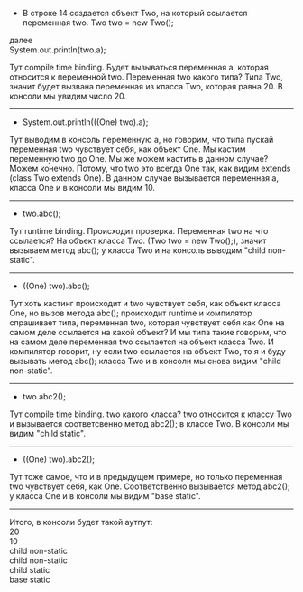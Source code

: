 * В строке 14 создается объект Two, на который ссылается переменная two.
 Two two = new Two();

далее<br>
System.out.println(two.a);

Тут compile time binding. Будет вызываться переменная a, которая относится к переменной two. Переменная two какого типа? Типа Two, значит будет вызвана переменная из класса Two, которая равна 20. В консоли мы увидим число 20.
________________________________________
* System.out.println(((One) two).a);

Тут выводим в консоль переменную а, но говорим, что типа пускай переменная two чувствует себя, как объект One. Мы кастим переменную two до One. Мы же можем кастить в данном случае? Можем конечно. Потому, что two это всегда One так, как видим extends (class Two extends One). В данном случае вызывается переменная а, класса One и в консоли мы видим 10.
________________________________________
* two.abc();

Тут runtime binding. Происходит проверка. Переменная two на что ссылается? На объект класса Two. (Two two = new Two();), значит вызываем метод abc(); у класса Two и на консоль выводим "child non-static".
________________________________________
* ((One) two).abc();

Тут хоть кастинг происходит и two чувствует себя, как объект класса One, но вызов метода abc(); происходит runtime и компилятор спрашивает типа, переменная two, которая чувствует себя как One на самом деле ссылается на какой объект? И мы типа такие говорим, что на самом деле переменная two ссылается на объект класса Two. И компилятор говорит, ну если two ссылается на объект Two, то я и буду вызывать метод abc(); класса Two и в консоли мы снова видим "child non-static".
________________________________________
* two.abc2();

Тут compile time binding. two какого класса? two относится к классу Two и вызывается соответсвенно метод abc2(); в классе Two. В консоли мы видим "child static".
_________________________________________
* ((One) two).abc2();

Тут тоже самое, что и в предыдущем примере, но только переменная two чувствует себя, как One. Соответственно вызывается метод abc2(); у класса One и в консоли мы видим "base static".
__________________________________________
Итого, в консоли будет такой аутпут:<br>
20<br>
10<br>
child non-static<br>
child non-static<br>
child static<br>
base static